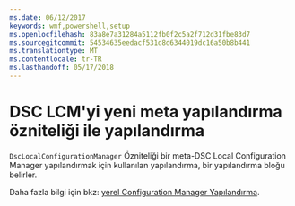 ```yaml
---
ms.date: 06/12/2017
keywords: wmf,powershell,setup
ms.openlocfilehash: 83a8e7a31284a5112fb0f2c5a2f712d31fbe83d7
ms.sourcegitcommit: 54534635eedacf531d8d6344019dc16a50b8b441
ms.translationtype: MT
ms.contentlocale: tr-TR
ms.lasthandoff: 05/17/2018
---
```

# <a name="configure-dsc-lcm-with-new-meta-configuration-attribute"></a>DSC LCM'yi yeni meta yapılandırma özniteliği ile yapılandırma

`DscLocalConfigurationManager` Özniteliği bir meta-DSC Local Configuration Manager yapılandırmak için kullanılan yapılandırma, bir yapılandırma bloğu belirler.

Daha fazla bilgi için bkz: [yerel Configuration Manager Yapılandırma](https://msdn.microsoft.com/powershell/dsc/metaconfig).
